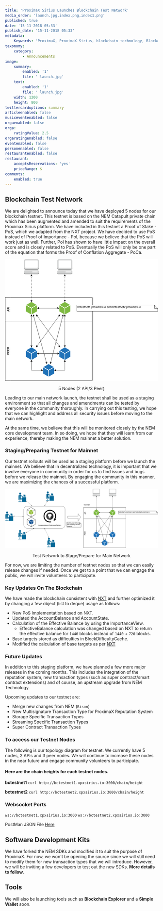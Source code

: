 ```yaml
---
title: 'ProximaX Sirius Launches Blockchain Test Network'
media_order: 'launch.jpg,index.png,index1.png'
published: true
date: '15-11-2018 05:33'
publish_date: '15-11-2018 05:33'
metadata:
    Keywords: 'ProximaX, ProximaX Sirius, blockchain technology, Blockchain powered, Blockchain protocol, Distributed ledger technology, DLT, dlt, Distributed ledger, Decentralized database, Decentralized database technology, Decentralized storage, Decentralized storage technology, Decentralized supply chain, Decentralized streaming, Integrated and distributed ledger technology, IaDLt, Peer-to-peer technology, Peer to peer streaming, Peer to peer, Consensus mechanism, Consensus protocol, Asymmetric encryption, Data encryption, Off-chain storage, Off-chain streaming, Distributed File Management System, DFMS, Super Contract, Immutability, Data encryption, Encrypted by default, Permissioned, Permission based, Tokenomics, Token economics, Crypto trading, Cryptocurrency, Supply chain, CSD, Central Securities Depository, STO, Security Token Offering, Decentralized supply chain, STO, Private blockchain, DAapps, Decentralized applications, Blockchain apps, Streaming Layer, Streaming Node, Storage Layer, Storage Node, Sharded Information, Sharded Data, Use Case, Use Cases, Blockchain Consensus, Consensus Protocol, Enterprise Solution, Enterprise Solutions, System Integration, Transparency, Immutability, Irreversibility, Traceability, Proof of Bandwidth, Proof of Conflation Aggregate, Proof of Storage, Encryption, Data Security, Data Privacy, Cyber Security, Hackers, Hacking, Nodes, Public Chain, Private Chain, Hybrid Chain, Public & Private Chain, Catapult, SDK, SDKs, Software Development Kits, Super Contract, Super Contracts, Smart Contract, Smart Contracts, Peer-to-Peer , Peer-to-Peer Storage, Software-as-a-Service, SaaS, Lon Wong, PSP, PeerStream, PeerStream Protocol, Anonymous streaming, New Economic Model, New Economic Model Foundation, 482.solutions, Ministry of Community Development UAE, Dragonfly  Fintech, Xarcade, Testnet, Test network, Mainnet, Main network, Tokenomics, Token Economics, XPX, Crypto Currency, Crypto Currencies, Crypto Exchange, Crypto Exchanges, Bitcoin, Zero trust, Escrow, Onchain escrow, Trustless swaps, Trustless, Onion routing, SIM Identity attestation, ProximaX KYC, KYC, Know Your Customer, Know Your Counter Party, Onboarding Customer, Customer Onboarding, Identity Management, Identity Management System, Identity Verification, Identity Authentication, Anti-Money Laundering, AML, RegTech, Regulation Tech, Regulation Technology, GDPR, General Data Protection Regulation, EU GDPR, European Union GDPR, European Union General Data Protection Regulation, Knowyourcustomer, Compliance system, Compliance systems, , ProximaX Suite, Office Suite, Office Collaboration, Workforce Collaboration, Collaboration, Real Time Collaboration, Office suite, word processing, Office collaboration, File sharing, Decentralized file sharing, Real Time Editing, Office Productivity, Productivity, Office Applications, Microsoft Office, Word Processor, Word Processing, Microsoft Word Spreadsheet, Spreadsheets, Excel, Microsoft Excel, Presentation, Presentations, Microsoft Powerpoint, Powerpoint, Keynote, Collabora Office, LibreOffice, Collabora Productivity, Collabora Productivity Ltd,'
taxonomy:
    category:
        - Announcements
image:
    summary:
        enabled: '1'
        file: ' launch.jpg'
    text:
        enabled: '1'
        file: ' launch.jpg'
    width: 1200
    height: 800
twittercardoptions: summary
articleenabled: false
musiceventenabled: false
orgaenabled: false
orga:
    ratingValue: 2.5
orgaratingenabled: false
eventenabled: false
personenabled: false
restaurantenabled: false
restaurant:
    acceptsReservations: 'yes'
    priceRange: $
comments:
    enabled: true
---
```


## Blockchain Test Network

We are delighted to announce today that we have deployed 5 nodes for our blockchain testnet. This testnet is based on the NEM Catapult private chain which has been augmented and amended to suit the requirements of the Proximax Sirius platform. We have included in this testnet a Proof of Stake - PoS, which we adapted from the NXT project. We have decided to use PoS instead of Proof of Importance - PoI, because we believe that the PoS will work just as well. Further, PoI has shown to have little impact on the overall score and is closely related to PoS. Eventually the PoS will only be one part of the equation that forms the Proof of Conflation Aggregate - PoCa.

![](index.png)
<p align="center">5 Nodes (2 API/3 Peer)</p>

Leading to our main network launch, the testnet shall be used as a staging environment so that all changes and amendments can be tested by everyone in the community thoroughly. In carrying out this testing, we hope that we can highlight and address all security issues before moving to the main network. 

At the same time, we believe that this will be monitored closely by the NEM core development team. In so doing, we hope that they will learn from our experience, thereby making the NEM mainnet a better solution.

### Staging/Preparing Testnet for Mainnet

Our testnet rollouts will be used as a staging platform before we launch the mainnet. We believe that in decentralized technology, it is important that we involve everyone in community in order for us to find issues and bugs before we release the mainnet. By engaging the community in this manner, we are maximizing the chances of a successful platform.

![](index1.png)
<p align="center">Test Network to Stage/Prepare for Main Network</p>

For now, we are limiting the number of testnet nodes so that we can easily release changes if needed. Once we get to a point that we can engage the public, we will invite volunteers to participate.

### Key Updates On The Blockchain

We have made the blockchain consistent with [NXT](https://nxtwiki.org/wiki/Whitepaper:Nxt) and further optimized it by changing a few object (list to deque) usage as follows:

* New PoS Implementation based on NXT.
* Updated the AccountBalance and AccountState.
* Calculation of the Effective Balance by using the ImportanceView.
    * EffectiveBalance calculation was changed based on NXT to return the effective balance for `1440` blocks instead of `1440` + `720` blocks.
* Base targets stored as difficulties in BlockDifficultyCache.
* Modified the calculation of base targets as per [NXT](https://nxtwiki.org/wiki/Whitepaper:Nxt#Base_Target_Value)


### Future Updates
In addition to this staging platform, we have planned a few more major releases in the coming months. This includes the integration of the reputation system, new transaction types (such as super contract/smart contract extensions) and of course, an upstream upgrade from NEM Technology.

Upcoming updates to our testnet are:
* Merge new changes from NEM (`Bison`)
* New Multisignature Transaction Type for ProximaX Reputation System
* Storage Specific Transaction Types
* Streaming Specific Transaction Types
* Super Contract Transaction Types

### To access our Testnet Nodes
The following is our topology diagram for testnet. We currently have 5 nodes, 2 APIs and 3 peer nodes. We will continue to increase these nodes in the near future and engage community volunteers to participate. 

#### Here are the chain heights for each testnet nodes.
**bctestnet1**
`curl http://bctestnet1.xpxsirius.io:3000/chain/height`

**bctestnet2**
`curl http://bctestnet2.xpxsirius.io:3000/chain/height`

### Websocket Ports
`ws://bctestnet1.xpxsirius.io:3000`
`ws://bctestnet2.xpxsirius.io:3000`

PostMan JSON File [Here](https://ipfs.io/ipfs/QmSQB4xoNeADs3kziQoVfheprQZpLJuxcW3hiPhyD82VyG)

## Software Development Kits
We have forked the NEM SDKs and modified it to suit the purpose of ProximaX. For now, we won't be opening the source since we will still need to modify them for new transaction types that we will introduce. However, we will be inviting a few developers to test out the new SDKs. **More details to follow.**

## Tools
We will also be launching tools such as **Blockchain Explorer** and a **Simple Wallet** soon.
